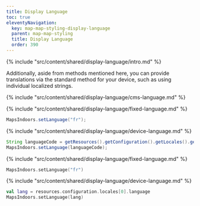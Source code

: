 ```yaml
---
title: Display Language
toc: true
eleventyNavigation:
  key: map-map-styling-display-language
  parent: map-map-styling
  title: Display Language
  order: 390
---
```


<!-- Introduction -->
{% include "src/content/shared/display-language/intro.md" %}

Additionally, aside from methods mentioned here, you can provide translations via the standard method for your device, such as using individual localized strings.

<!-- CMS Language-->
{% include "src/content/shared/display-language/cms-language.md" %}

<mi-tabs>
<mi-tab label="Android - Java" tab-for="android-java"></mi-tab>
<mi-tab label="Android - Kotlin" tab-for="android-kotlin"></mi-tab>
<mi-tab label="iOS" tab-for="ios"></mi-tab>
<mi-tab label="Web" tab-for="web"></mi-tab>
<mi-tab-panel id="android-java">

<!-- Fixed Language -->
{% include "src/content/shared/display-language/fixed-language.md" %}

```java
MapsIndoors.setLanguage("fr");
```

<!-- Device Language -->
{% include "src/content/shared/display-language/device-language.md" %}

```java
String languageCode = getResources().getConfiguration().getLocales().get(0).getLanguage();
MapsIndoors.setLanguage(languageCode);
```

</mi-tab-panel>
<mi-tab-panel id="android-kotlin">

<!-- Fixed Language -->
{% include "src/content/shared/display-language/fixed-language.md" %}

```kotlin
MapsIndoors.setLanguage("fr")
```

<!-- Device Language -->
{% include "src/content/shared/display-language/device-language.md" %}

```kotlin
val lang = resources.configuration.locales[0].language
MapsIndoors.setLanguage(lang)
```

</mi-tab-panel>
</mi-tabs>
